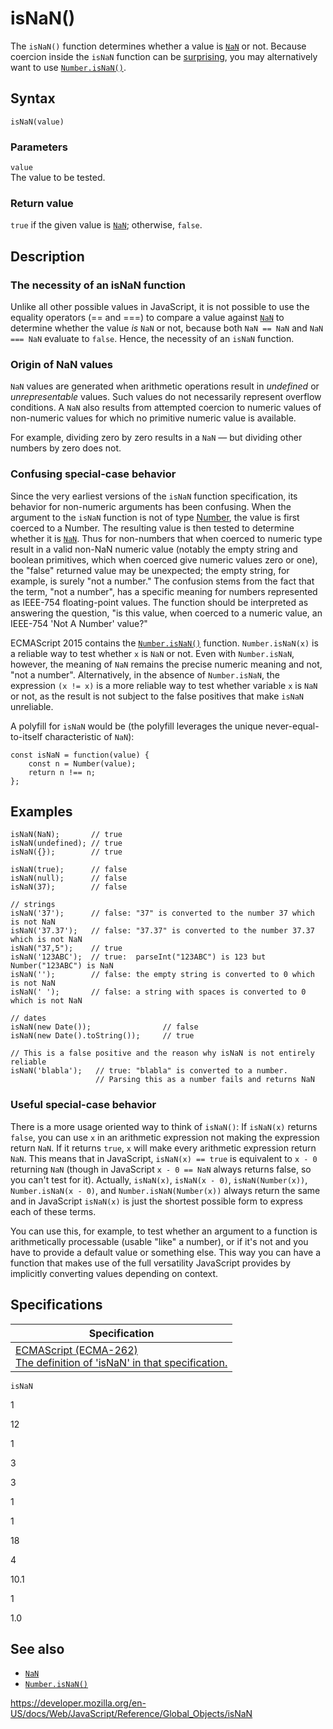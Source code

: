 isNaN()
=======

The `isNaN()` function determines whether a value is [`NaN`](nan) or not. Because coercion inside the `isNaN` function can be [surprising](#confusing_special-case_behavior), you may alternatively want to use [`Number.isNaN()`](number/isnan).

Syntax
------

    isNaN(value)

### Parameters

`value`  
The value to be tested.

### Return value

`true` if the given value is [`NaN`](nan); otherwise, `false`.

Description
-----------

### The necessity of an isNaN function

Unlike all other possible values in JavaScript, it is not possible to use the equality operators (== and ===) to compare a value against [`NaN`](nan) to determine whether the value *is* `NaN` or not, because both `NaN == NaN` and `NaN === NaN` evaluate to `false`. Hence, the necessity of an `isNaN` function.

### Origin of NaN values

`NaN` values are generated when arithmetic operations result in *undefined* or *unrepresentable* values. Such values do not necessarily represent overflow conditions. A `NaN` also results from attempted coercion to numeric values of non-numeric values for which no primitive numeric value is available.

For example, dividing zero by zero results in a `NaN` — but dividing other numbers by zero does not.

### Confusing special-case behavior

Since the very earliest versions of the `isNaN` function specification, its behavior for non-numeric arguments has been confusing. When the argument to the `isNaN` function is not of type [Number](https://es5.github.com/#x8.5), the value is first coerced to a Number. The resulting value is then tested to determine whether it is [`NaN`](nan). Thus for non-numbers that when coerced to numeric type result in a valid non-NaN numeric value (notably the empty string and boolean primitives, which when coerced give numeric values zero or one), the "false" returned value may be unexpected; the empty string, for example, is surely "not a number." The confusion stems from the fact that the term, "not a number", has a specific meaning for numbers represented as IEEE-754 floating-point values. The function should be interpreted as answering the question, "is this value, when coerced to a numeric value, an IEEE-754 'Not A Number' value?"

ECMAScript 2015 contains the [`Number.isNaN()`](number/isnan) function. `Number.isNaN(x)` is a reliable way to test whether `x` is `NaN` or not. Even with `Number.isNaN`, however, the meaning of `NaN` remains the precise numeric meaning and not, "not a number". Alternatively, in the absence of `Number.isNaN`, the expression `(x != x)` is a more reliable way to test whether variable `x` is `NaN` or not, as the result is not subject to the false positives that make `isNaN` unreliable.

A polyfill for `isNaN` would be (the polyfill leverages the unique never-equal-to-itself characteristic of `NaN`):

    const isNaN = function(value) {
        const n = Number(value);
        return n !== n;
    };

Examples
--------

    isNaN(NaN);       // true
    isNaN(undefined); // true
    isNaN({});        // true

    isNaN(true);      // false
    isNaN(null);      // false
    isNaN(37);        // false

    // strings
    isNaN('37');      // false: "37" is converted to the number 37 which is not NaN
    isNaN('37.37');   // false: "37.37" is converted to the number 37.37 which is not NaN
    isNaN("37,5");    // true
    isNaN('123ABC');  // true:  parseInt("123ABC") is 123 but Number("123ABC") is NaN
    isNaN('');        // false: the empty string is converted to 0 which is not NaN
    isNaN(' ');       // false: a string with spaces is converted to 0 which is not NaN

    // dates
    isNaN(new Date());                // false
    isNaN(new Date().toString());     // true

    // This is a false positive and the reason why isNaN is not entirely reliable
    isNaN('blabla');   // true: "blabla" is converted to a number.
                       // Parsing this as a number fails and returns NaN

### Useful special-case behavior

There is a more usage oriented way to think of `isNaN()`: If `isNaN(x)` returns `false`, you can use `x` in an arithmetic expression not making the expression return `NaN`. If it returns `true`, `x` will make every arithmetic expression return `NaN`. This means that in JavaScript, `isNaN(x) == true` is equivalent to `x - 0` returning `NaN` (though in JavaScript `x - 0 == NaN` always returns false, so you can't test for it). Actually, `isNaN(x)`, `isNaN(x - 0)`, `isNaN(Number(x))`, `Number.isNaN(x - 0)`, and `Number.isNaN(Number(x))` always return the same and in JavaScript `isNaN(x)` is just the shortest possible form to express each of these terms.

You can use this, for example, to test whether an argument to a function is arithmetically processable (usable "like" a number), or if it's not and you have to provide a default value or something else. This way you can have a function that makes use of the full versatility JavaScript provides by implicitly converting values depending on context.

Specifications
--------------

<table><thead><tr class="header"><th>Specification</th></tr></thead><tbody><tr class="odd"><td><a href="https://tc39.es/ecma262/#sec-isnan-number">ECMAScript (ECMA-262)<br />
<span class="small">The definition of 'isNaN' in that specification.</span></a></td></tr></tbody></table>

`isNaN`

1

12

1

3

3

1

1

18

4

10.1

1

1.0

See also
--------

-   [`NaN`](nan)
-   [`Number.isNaN()`](number/isnan)

<a href="https://developer.mozilla.org/en-US/docs/Web/JavaScript/Reference/Global_Objects/isNaN" class="_attribution-link">https://developer.mozilla.org/en-US/docs/Web/JavaScript/Reference/Global_Objects/isNaN</a>
